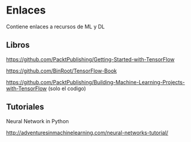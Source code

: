 # Enlaces
Contiene enlaces a recursos de ML y DL



## Libros

https://github.com/PacktPublishing/Getting-Started-with-TensorFlow


https://github.com/BinRoot/TensorFlow-Book


https://github.com/PacktPublishing/Building-Machine-Learning-Projects-with-TensorFlow
(solo el codigo)

## Tutoriales

Neural Network in Python

http://adventuresinmachinelearning.com/neural-networks-tutorial/
